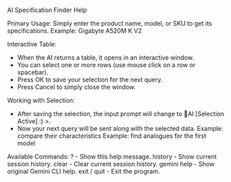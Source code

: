AI Specification Finder Help

Primary Usage:
Simply enter the product name, model, or SKU to get its specifications.
Example: Gigabyte A520M K V2

Interactive Table:
- When the AI returns a table, it opens in an interactive window.
- You can select one or more rows (use mouse click on a row or spacebar).
- Press OK to save your selection for the next query.
- Press Cancel to simply close the window.

Working with Selection:
- After saving the selection, the input prompt will change to 🤖AI [Selection Active] :) >.
- Now your next query will be sent along with the selected data.
Example: compare their characteristics
Example: find analogues for the first model

Available Commands:
?               - Show this help message.
history         - Show current session history.
clear           - Clear current session history.
gemini help     - Show original Gemini CLI help.
exit / quit     - Exit the program.